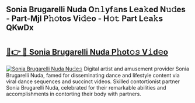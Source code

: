 ## Sonia Brugarelli Nuda O𝚗𝚕yf𝚊ns L𝚎a𝚔ed N𝚞𝚍es - Part-MjI P𝚑𝚘tos Vi𝚍𝚎o - H𝚘𝚝 Part L𝚎a𝚔s QKwDx

# <h2><a href="http://kf1t0g.oniu.top/?m=Sonia+Brugarelli+Nuda">🔗👉 🔴 Sonia Brugarelli Nuda P𝚑ot𝚘𝚜 V𝚒d𝚎o</a></h2>

[![Sonia Brugarelli Nuda Nu𝚍e𝚜](https://i.imgur.com/0qMVB7G.gif)](http://kf1t0g.oniu.top/?m=Sonia+Brugarelli+Nuda)
Digital artist and amusement provider Sonia Brugarelli Nuda, famed for disseminating dance and lifestyle content via viral dance sequences and succinct videos. Skilled contortionist partner Sonia Brugarelli Nuda, celebrated for their remarkable abilities and accomplishments in contorting their body with partners.  
